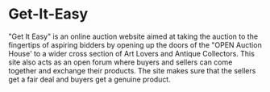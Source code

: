 # Get-It-Easy
"Get It Easy" is an online auction website aimed at taking the auction to the fingertips of aspiring bidders by opening up the doors of the "OPEN Auction House' to a wider cross section of Art Lovers and Antique Collectors. This site also acts as an open forum where buyers and sellers can come together and exchange their products. The site makes sure that the sellers get a fair deal and buyers get a genuine product.
